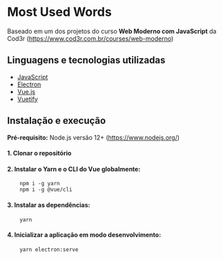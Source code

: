 # Most Used Words

Baseado em um dos projetos do curso **Web Moderno com JavaScript** da Cod3r (https://www.cod3r.com.br/courses/web-moderno)

## Linguagens e tecnologias utilizadas

- [JavaScript](https://www.javascript.com/)
- [Electron](https://www.electronjs.org/)
- [Vue.js](https://vuejs.org/)
- [Vuetify](https://vuetifyjs.com/)

## Instalação e execução

**Pré-requisito:** Node.js versão 12+ (https://www.nodejs.org/)

#### 1. Clonar o repositório

#### 2. Instalar o Yarn e o CLI do Vue globalmente:

```
    npm i -g yarn
    npm i -g @vue/cli

```

#### 3. Instalar as dependências:

```
    yarn

```

#### 4. Inicializar a aplicação em modo desenvolvimento:

```
    yarn electron:serve

```
